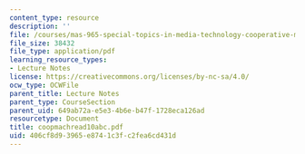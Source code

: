 ```yaml
---
content_type: resource
description: ''
file: /courses/mas-965-special-topics-in-media-technology-cooperative-machines-fall-2003/406cf8d93965e8741c3fc2fea6cd431d_coopmachread10abc.pdf
file_size: 38432
file_type: application/pdf
learning_resource_types:
- Lecture Notes
license: https://creativecommons.org/licenses/by-nc-sa/4.0/
ocw_type: OCWFile
parent_title: Lecture Notes
parent_type: CourseSection
parent_uid: 649ab72a-e5e3-4b6e-b47f-1728eca126ad
resourcetype: Document
title: coopmachread10abc.pdf
uid: 406cf8d9-3965-e874-1c3f-c2fea6cd431d
---
```

